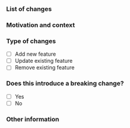 <!--- Please always add a PR description as if nobody knows anything about the context these changes come from. -->
<!--- Even if we are all from our internal team, we may not be on the same page. -->
<!--- Write this PR as you were contributing to a public OSS project, where nobody knows you and you have to earn their trust. -->
<!--- This will improve our projects in the long run! Thanks. -->

### List of changes

<!--- Describe your changes in detail -->

### Motivation and context

<!--- Why is this change required? What problem does it solve? -->

### Type of changes

- [ ] Add new feature
- [ ] Update existing feature
- [ ] Remove existing feature

### Does this introduce a breaking change?

- [ ] Yes
- [ ] No

### Other information

<!-- Any other information that is important to this PR such as screenshots of how the component looks before and after the change. -->
